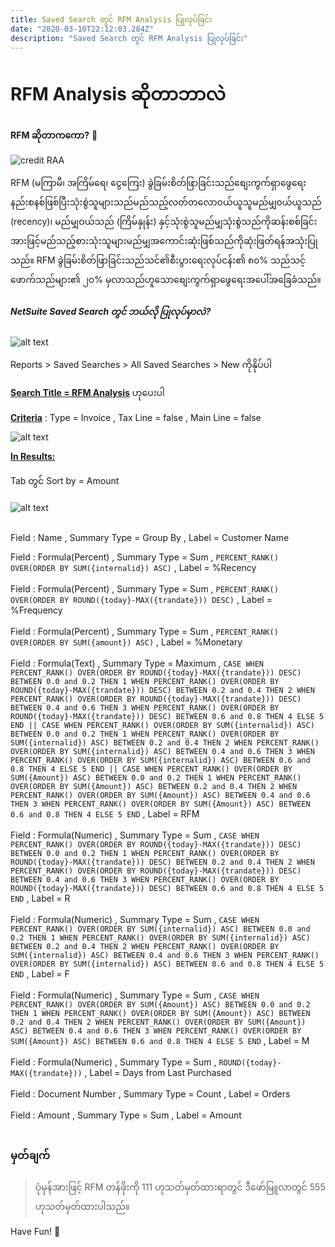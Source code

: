 ```yaml
---
title: Saved Search တွင် RFM Analysis ပြုလုပ်ခြင်း 
date: "2020-03-10T22:12:03.284Z"
description: "Saved Search တွင် RFM Analysis ပြုလုပ်ခြင်း"
---
```


# RFM Analysis ဆိုတာဘာလဲ <br>

**RFM ဆိုတာကကော?** 👀 <br>

![credit RAA](https://www.retailreco.com/blog/wp-content/uploads/2018/11/RFM-Analytics.jpg)

RFM (မကြာမီ၊ အကြိမ်ရေ၊ ငွေကြေး) ခွဲခြမ်းစိတ်ဖြာခြင်းသည်စျေးကွက်ရှာဖွေရေးနည်းစနစ်ဖြစ်ပြီးသုံးစွဲသူများသည်မည်သည့်လတ်တလောဝယ်ယူသူမည်မျှဝယ်ယူသည် (recency)၊ မည်မျှဝယ်သည် (ကြိမ်နှုန်း) နှင့်သုံးစွဲသူမည်မျှသုံးစွဲသည်ကိုဆန်းစစ်ခြင်းအားဖြင့်မည်သည့်စားသုံးသူများမည်မျှအကောင်းဆုံးဖြစ်သည်ကိုဆုံးဖြတ်ရန်အသုံးပြုသည်။ RFM ခွဲခြမ်းစိတ်ဖြာခြင်းသည်သင်၏စီးပွားရေးလုပ်ငန်း၏ ၈၀% သည်သင့်ဖောက်သည်များ၏ ၂၀% မှလာသည်ဟူသောစျေးကွက်ရှာဖွေရေးအပေါ်အခြေခံသည်။

##### NetSuite Saved Search တွင် ဘယ်လို ပြုလုပ်မှာလဲ?

![alt text](https://i.imgur.com/p6mmpcg.png)

Reports > Saved Searches > All Saved Searches > New ကိုနိုပ်ပါ

<u>**Search Title = RFM Analysis**</u> ဟုပေးပါ

<u>**Criteria**</u> : Type = Invoice , Tax Line = false , Main Line = false

![alt text](https://i.imgur.com/FdMtYEc.png)

<u>**In Results:**</u> <br><br> Tab တွင်
Sort by = Amount <br><br>
![alt text](https://i.imgur.com/Nv1JuCC.png)
<br><br>

Field : Name , Summary Type = Group By , Label = Customer Name <br>

Field : Formula(Percent) , Summary Type = Sum , 
``PERCENT_RANK() OVER(ORDER BY SUM({internalid}) ASC)``
, Label = %Recency
<br><br>
Field : Formula(Percent) , Summary Type = Sum , 
``PERCENT_RANK() OVER(ORDER BY ROUND({today}-MAX({trandate})) DESC)``
, Label = %Frequency
<br><br>
Field : Formula(Percent) , Summary Type = Sum , 
`PERCENT_RANK() OVER(ORDER BY SUM({amount}) ASC)`
, Label = %Monetary
<br><br>
Field : Formula(Text) , Summary Type = Maximum , 
`CASE WHEN PERCENT_RANK() OVER(ORDER BY ROUND({today}-MAX({trandate})) DESC) BETWEEN 0.0 and 0.2 THEN 1 WHEN PERCENT_RANK() OVER(ORDER BY ROUND({today}-MAX({trandate})) DESC) BETWEEN 0.2 and 0.4 THEN 2 WHEN PERCENT_RANK() OVER(ORDER BY ROUND({today}-MAX({trandate})) DESC)  BETWEEN 0.4 and 0.6 THEN 3 WHEN PERCENT_RANK() OVER(ORDER BY ROUND({today}-MAX({trandate})) DESC) BETWEEN 0.6 and 0.8 THEN 4 ELSE 5 END || CASE WHEN PERCENT_RANK() OVER(ORDER BY SUM({internalid}) ASC) BETWEEN 0.0 and 0.2 THEN 1 WHEN PERCENT_RANK() OVER(ORDER BY SUM({internalid}) ASC) BETWEEN 0.2 and 0.4 THEN 2 WHEN PERCENT_RANK() OVER(ORDER BY SUM({internalid}) ASC) BETWEEN 0.4 and 0.6 THEN 3 WHEN PERCENT_RANK() OVER(ORDER BY SUM({internalid}) ASC) BETWEEN 0.6 and 0.8 THEN 4 ELSE 5 END || CASE WHEN PERCENT_RANK() OVER(ORDER BY SUM({Amount}) ASC) BETWEEN 0.0 and 0.2 THEN 1 WHEN PERCENT_RANK() OVER(ORDER BY SUM({Amount}) ASC) BETWEEN 0.2 and 0.4 THEN 2 WHEN PERCENT_RANK() OVER(ORDER BY SUM({Amount}) ASC) BETWEEN 0.4 and 0.6 THEN 3 WHEN PERCENT_RANK() OVER(ORDER BY SUM({Amount}) ASC) BETWEEN 0.6 and 0.8 THEN 4 ELSE 5 END`
, Label = RFM
<br><br>
Field : Formula(Numeric) , Summary Type = Sum , 
`CASE WHEN PERCENT_RANK() OVER(ORDER BY ROUND({today}-MAX({trandate})) DESC) BETWEEN 0.0 and 0.2 THEN 1 WHEN PERCENT_RANK() OVER(ORDER BY ROUND({today}-MAX({trandate})) DESC) BETWEEN 0.2 and 0.4 THEN 2 WHEN PERCENT_RANK() OVER(ORDER BY ROUND({today}-MAX({trandate})) DESC)  BETWEEN 0.4 and 0.6 THEN 3 WHEN PERCENT_RANK() OVER(ORDER BY ROUND({today}-MAX({trandate})) DESC) BETWEEN 0.6 and 0.8 THEN 4 ELSE 5 END`
, Label = R
<br><br>
Field : Formula(Numeric) , Summary Type = Sum , 
`CASE WHEN PERCENT_RANK() OVER(ORDER BY SUM({internalid}) ASC) BETWEEN 0.0 and 0.2 THEN 1 WHEN PERCENT_RANK() OVER(ORDER BY SUM({internalid}) ASC) BETWEEN 0.2 and 0.4 THEN 2 WHEN PERCENT_RANK() OVER(ORDER BY SUM({internalid}) ASC) BETWEEN 0.4 and 0.6 THEN 3 WHEN PERCENT_RANK() OVER(ORDER BY SUM({internalid}) ASC) BETWEEN 0.6 and 0.8 THEN 4 ELSE 5 END`
, Label = F
<br><br>
Field : Formula(Numeric) , Summary Type = Sum , 
`CASE WHEN PERCENT_RANK() OVER(ORDER BY SUM({Amount}) ASC) BETWEEN 0.0 and 0.2 THEN 1 WHEN PERCENT_RANK() OVER(ORDER BY SUM({Amount}) ASC) BETWEEN 0.2 and 0.4 THEN 2 WHEN PERCENT_RANK() OVER(ORDER BY SUM({Amount}) ASC) BETWEEN 0.4 and 0.6 THEN 3 WHEN PERCENT_RANK() OVER(ORDER BY SUM({Amount}) ASC) BETWEEN 0.6 and 0.8 THEN 4 ELSE 5 END`
, Label = M
<br><br>
Field : Formula(Numeric) , Summary Type = Sum , 
`ROUND({today}-MAX({trandate}))`
, Label = Days from Last Purchased
<br><br>
Field : Document Number , Summary Type = Count , Label = Orders
<br><br>
Field : Amount , Summary Type = Sum , Label = Amount
<br><br>
### မှတ်ချက်

> ပုံမှန်အားဖြင့် RFM တန်ဖိုးကို 111 ဟုသတ်မှတ်ထားရာတွင် ဒီဖော်မြူလာတွင် 555 ဟုသတ်မှတ်ထားပါသည်။ 

Have Fun! 🦄
